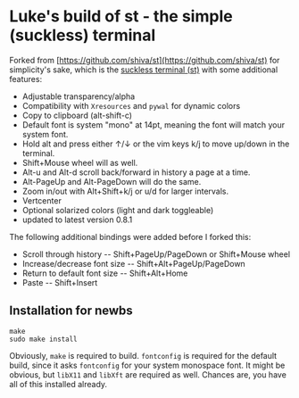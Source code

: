 # Luke's build of st - the simple (suckless) terminal

Forked from [https://github.com/shiva/st](https://github.com/shiva/st) for simplicity's sake, which is the [suckless terminal (st)](https://st.suckless.org/) with some additional features:

+ Adjustable transparency/alpha
+ Compatibility with `Xresources` and `pywal` for dynamic colors
+ Copy to clipboard (alt-shift-c)
+ Default font is system "mono" at 14pt, meaning the font will match your system font.
+ Hold alt and press either ↑/↓ or the vim keys k/j to move up/down in the terminal.
+ Shift+Mouse wheel will as well.
+ Alt-u and Alt-d scroll back/forward in history a page at a time.
+ Alt-PageUp and Alt-PageDown will do the same.
+ Zoom in/out with Alt+Shift+k/j or u/d for larger intervals.
+ Vertcenter
+ Optional solarized colors (light and dark toggleable)
+ updated to latest version 0.8.1

The following additional bindings were added before I forked this:

+ Scroll through history -- Shift+PageUp/PageDown or Shift+Mouse wheel
+ Increase/decrease font size -- Shift+Alt+PageUp/PageDown
+ Return to default font size -- Shift+Alt+Home
+ Paste -- Shift+Insert

## Installation for newbs

```
make
sudo make install
```

Obviously, `make` is required to build. `fontconfig` is required for the default build, since it asks `fontconfig` for your system monospace font.  It might be obvious, but `libX11` and `libXft` are required as well. Chances are, you have all of this installed already.
